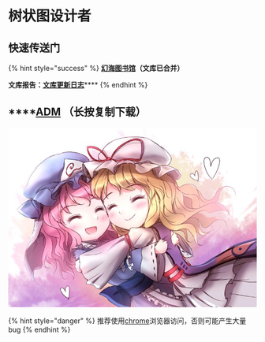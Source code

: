 # 树状图设计者

## 快速传送门

{% hint style="success" %}
[**幻海图书馆**](https://nov.phantom-sea-limited.ltd/)**（文库已合并）**

**文库报告：**[**文库更新日志**](data/)\*\*\*\*
{% endhint %}

## \*\*\*\*[**ADM**](https://nov.phantom-sea-limited.ltd/?/H%E6%96%87%E5%BA%93/%E5%88%86%E5%AD%98%E6%A1%A3%202020.5.6%E4%B9%8B%E5%89%8D/%E6%8E%A8%E8%8D%90%E4%BD%BF%E7%94%A8ADM%E6%88%96IDM%E6%88%96qq%E6%B5%8F%E8%A7%88%E5%99%A8%E4%B8%8B%E8%BD%BD%E6%96%87%E4%BB%B6/adm.apk)  **（长按复制下载）**

![](.gitbook/assets/agg-zo-w-t1-yhq66o-cty.jpg)

{% hint style="danger" %}
推荐使用[chrome](https://www.google.cn/intl/zh-CN/chrome/)浏览器访问，否则可能产生大量bug
{% endhint %}

